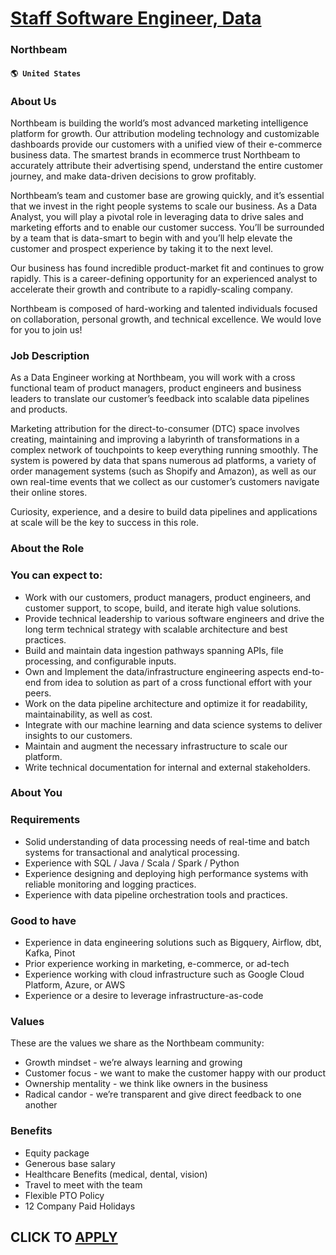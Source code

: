 # [Staff Software Engineer, Data](https://www.remotewlb.com/apply/staff-software-engineer-data-63119)  
### Northbeam  
#### `🌎 United States`  

### About Us

Northbeam is building the world’s most advanced marketing intelligence platform for growth. Our attribution modeling technology and customizable dashboards provide our customers with a unified view of their e-commerce business data. The smartest brands in ecommerce trust Northbeam to accurately attribute their advertising spend, understand the entire customer journey, and make data-driven decisions to grow profitably.

Northbeam’s team and customer base are growing quickly, and it’s essential that we invest in the right people systems to scale our business. As a Data Analyst, you will play a pivotal role in leveraging data to drive sales and marketing efforts and to enable our customer success. You’ll be surrounded by a team that is data-smart to begin with and you’ll help elevate the customer and prospect experience by taking it to the next level.

Our business has found incredible product-market fit and continues to grow rapidly. This is a career-defining opportunity for an experienced analyst to accelerate their growth and contribute to a rapidly-scaling company.

Northbeam is composed of hard-working and talented individuals focused on collaboration, personal growth, and technical excellence. We would love for you to join us!

### Job Description

As a Data Engineer working at Northbeam, you will work with a cross functional team of product managers, product engineers and business leaders to translate our customer’s feedback into scalable data pipelines and products.

Marketing attribution for the direct-to-consumer (DTC) space involves creating, maintaining and improving a labyrinth of transformations in a complex network of touchpoints to keep everything running smoothly. The system is powered by data that spans numerous ad platforms, a variety of order management systems (such as Shopify and Amazon), as well as our own real-time events that we collect as our customer’s customers navigate their online stores.

Curiosity, experience, and a desire to build data pipelines and applications at scale will be the key to success in this role.

### About the Role

### You can expect to:

  * Work with our customers, product managers, product engineers, and customer support, to scope, build, and iterate high value solutions.
  * Provide technical leadership to various software engineers and drive the long term technical strategy with scalable architecture and best practices.
  * Build and maintain data ingestion pathways spanning APIs, file processing, and configurable inputs.
  * Own and Implement the data/infrastructure engineering aspects end-to-end from idea to solution as part of a cross functional effort with your peers.
  * Work on the data pipeline architecture and optimize it for readability, maintainability, as well as cost.
  * Integrate with our machine learning and data science systems to deliver insights to our customers.
  * Maintain and augment the necessary infrastructure to scale our platform.
  * Write technical documentation for internal and external stakeholders.

### About You

### Requirements

  * Solid understanding of data processing needs of real-time and batch systems for transactional and analytical processing.
  * Experience with SQL / Java / Scala / Spark / Python
  * Experience designing and deploying high performance systems with reliable monitoring and logging practices.
  * Experience with data pipeline orchestration tools and practices.

### Good to have

  * Experience in data engineering solutions such as Bigquery, Airflow, dbt, Kafka, Pinot
  * Prior experience working in marketing, e-commerce, or ad-tech
  * Experience working with cloud infrastructure such as Google Cloud Platform, Azure, or AWS
  * Experience or a desire to leverage infrastructure-as-code

### Values

These are the values we share as the Northbeam community:

  * Growth mindset - we’re always learning and growing
  * Customer focus - we want to make the customer happy with our product
  * Ownership mentality - we think like owners in the business
  * Radical candor - we’re transparent and give direct feedback to one another

### Benefits

  * Equity package
  * Generous base salary
  * Healthcare Benefits (medical, dental, vision)
  * Travel to meet with the team
  * Flexible PTO Policy
  * 12 Company Paid Holidays

  
## CLICK TO [APPLY](https://www.remotewlb.com/apply/staff-software-engineer-data-63119)

